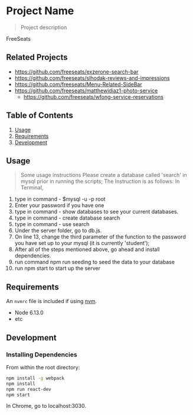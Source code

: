 # Project Name

> Project description

FreeSeats

## Related Projects

- https://github.com/freeseats/exzerone-search-bar
- https://github.com/freeseats/slhodak-reviews-and-impressions
- https://github.com/freeseats/Menu-Related-SideBar
- https://github.com/freeseats/matthewjdiaz1-photo-service
  - https://github.com/freeseats/wfong-service-reservations

## Table of Contents

1. [Usage](#Usage)
1. [Requirements](#requirements)
1. [Development](#development)

## Usage

> Some usage instructions
> Please create a database called 'search' in mysql prior in running the scripts;
> The Instruction is as follows:
> In Terminal,

1. type in command - \$mysql -u -p root
2. Enter your password if you have one
3. type in command - show databases
   to see your current databases.
4. type in command - create database search
5. type in command - use search
6. Under the server folder, go to db.js.
7. On line 13, change the third parameter of the function to the password you have set up to your mysql (it is currently 'student');
8. After all of the steps mentioned above, go ahead and install dependencies.
9. run command npm run seeding to seed the data to your database
10. run npm start to start up the server

## Requirements

An `nvmrc` file is included if using [nvm](https://github.com/creationix/nvm).

- Node 6.13.0
- etc

## Development

### Installing Dependencies

From within the root directory:

```sh
npm install -g webpack
npm install
npm run react-dev
npm start
```

In Chrome, go to localhost:3030.

